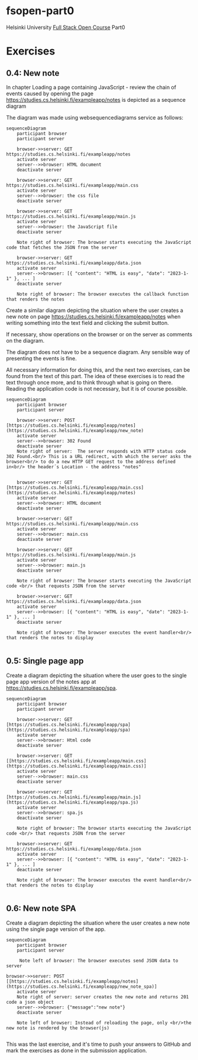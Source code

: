 # fsopen-part0
Helsinki University [Full Stack Open Course](https://fullstackopen.com/) Part0
# Exercises
## 0.4: New note
In chapter Loading a page containing JavaScript - review the chain of events caused by opening the page https://studies.cs.helsinki.fi/exampleapp/notes is depicted as a sequence diagram

The diagram was made using websequencediagrams service as follows:
```mermaid
sequenceDiagram
    participant browser
    participant server

    browser->>server: GET https://studies.cs.helsinki.fi/exampleapp/notes
    activate server
    server-->>browser: HTML document
    deactivate server

    browser->>server: GET https://studies.cs.helsinki.fi/exampleapp/main.css
    activate server
    server-->>browser: the css file
    deactivate server

    browser->>server: GET https://studies.cs.helsinki.fi/exampleapp/main.js
    activate server
    server-->>browser: the JavaScript file
    deactivate server

    Note right of browser: The browser starts executing the JavaScript code that fetches the JSON from the server

    browser->>server: GET https://studies.cs.helsinki.fi/exampleapp/data.json
    activate server
    server-->>browser: [{ "content": "HTML is easy", "date": "2023-1-1" }, ... ]
    deactivate server

    Note right of browser: The browser executes the callback function that renders the notes
``` 
Create a similar diagram depicting the situation where the user creates a new note on page https://studies.cs.helsinki.fi/exampleapp/notes when writing something into the text field and clicking the submit button.

If necessary, show operations on the browser or on the server as comments on the diagram.

The diagram does not have to be a sequence diagram. Any sensible way of presenting the events is fine.

All necessary information for doing this, and the next two exercises, can be found from the text of this part. The idea of these exercises is to read the text through once more, and to think through what is going on there. Reading the application code is not necessary, but it is of course possible.

```mermaid
sequenceDiagram
    participant browser
    participant server

    browser->>server: POST [https://studies.cs.helsinki.fi/exampleapp/notes](https://studies.cs.helsinki.fi/exampleapp/new_note)
    activate server
    server-->>browser: 302 Found
    deactivate server
    Note right of server:  The server responds with HTTP status code 302 Found.<br/> This is a URL redirect, with which the server asks the browser<br/> to do a new HTTP GET request to the address defined in<br/> the header´s Location - the address "notes"

    
    browser->>server: GET [https://studies.cs.helsinki.fi/exampleapp/main.css](https://studies.cs.helsinki.fi/exampleapp/notes)
    activate server
    server-->>browser: HTML document
    deactivate server

    browser->>server: GET https://studies.cs.helsinki.fi/exampleapp/main.css
    activate server
    server-->>browser: main.css
    deactivate server

    browser->>server: GET https://studies.cs.helsinki.fi/exampleapp/main.js
    activate server
    server-->>browser: main.js
    deactivate server

    Note right of browser: The browser starts executing the JavaScript code <br/> that requests JSON from the server

    browser->>server: GET https://studies.cs.helsinki.fi/exampleapp/data.json
    activate server
    server-->>browser: [{ "content": "HTML is easy", "date": "2023-1-1" }, ... ]
    deactivate server

    Note right of browser: The browser executes the event handler<br/> that renders the notes to display
    
```

## 0.5: Single page app
Create a diagram depicting the situation where the user goes to the single page app version of the notes app at https://studies.cs.helsinki.fi/exampleapp/spa.
```mermaid
sequenceDiagram
    participant browser
    participant server

    browser->>server: GET [https://studies.cs.helsinki.fi/exampleapp/spa](https://studies.cs.helsinki.fi/exampleapp/spa)
    activate server
    server-->>browser: Html code
    deactivate server

    browser->>server: GET [[https://studies.cs.helsinki.fi/exampleapp/main.css](https://studies.cs.helsinki.fi/exampleapp/main.css)]
    activate server
    server-->>browser: main.css
    deactivate server

    browser->>server: GET [https://studies.cs.helsinki.fi/exampleapp/main.js](https://studies.cs.helsinki.fi/exampleapp/spa.js)
    activate server
    server-->>browser: spa.js
    deactivate server

    Note right of browser: The browser starts executing the JavaScript code <br/> that requests JSON from the server

    browser->>server: GET https://studies.cs.helsinki.fi/exampleapp/data.json
    activate server
    server-->>browser: [{ "content": "HTML is easy", "date": "2023-1-1" }, ... ]
    deactivate server

    Note right of browser: The browser executes the event handler<br/> that renders the notes to display
    
```


## 0.6: New note SPA
Create a diagram depicting the situation where the user creates a new note using the single page version of the app.
```mermaid
sequenceDiagram
    participant browser
    participant server

     Note left of browser: The browser executes send JSON data to server

browser->>server: POST [[https://studies.cs.helsinki.fi/exampleapp/notes](https://studies.cs.helsinki.fi/exampleapp/new_note_spa)]
    activate server
    Note right of server: server creates the new note and returns 201 code a json object
    server-->>browser: {"message":"new note"}
    deactivate server
  
    Note left of browser: Instead of reloading the page, only <br/>the new note is rendered by the browser(js)
    
```


This was the last exercise, and it's time to push your answers to GitHub and mark the exercises as done in the submission application.
